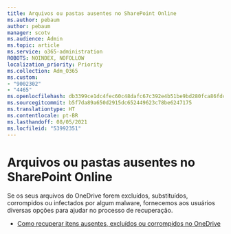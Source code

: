 ```yaml
---
title: Arquivos ou pastas ausentes no SharePoint Online
ms.author: pebaum
author: pebaum
manager: scotv
ms.audience: Admin
ms.topic: article
ms.service: o365-administration
ROBOTS: NOINDEX, NOFOLLOW
localization_priority: Priority
ms.collection: Adm_O365
ms.custom:
- "9002302"
- "4465"
ms.openlocfilehash: db3399ce1dc4fec60c48dafc67c392e4b51be9bd280fca86fdc3ef3b56ed1c6e
ms.sourcegitcommit: b5f7da89a650d2915dc652449623c78be6247175
ms.translationtype: HT
ms.contentlocale: pt-BR
ms.lasthandoff: 08/05/2021
ms.locfileid: "53992351"
---
```

# <a name="missing-filesfolders-in-sharepoint-online"></a>Arquivos ou pastas ausentes no SharePoint Online

Se os seus arquivos do OneDrive forem excluídos, substituídos, corrompidos ou infectados por algum malware, fornecemos aos usuários diversas opções para ajudar no processo de recuperação.

- [Como recuperar itens ausentes, excluídos ou corrompidos no OneDrive](https://go.microsoft.com/fwlink/?linkid=2125166)
